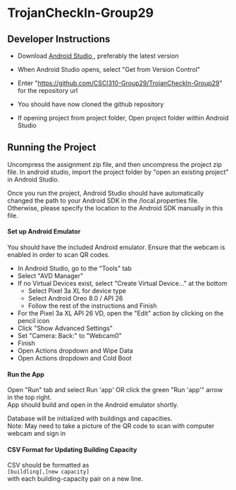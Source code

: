 # TrojanCheckIn-Group29

## Developer Instructions

- Download <a href="https://developer.android.com/studio/?gclid=Cj0KCQiAnKeCBhDPARIsAFDTLTLScJATfFQhJU4dNikkfslmc_vpWlRZhtPw5z2m3grUkGY1-KqTvEMaAkuKEALw_wcB&gclsrc=aw.ds"> Android Studio </a>, preferably the latest version
- When Android Studio opens, select "Get from Version Control"
- Enter "https://github.com/CSCI310-Group29/TrojanCheckIn-Group29" for the repository url
- You should have now cloned the github repository

- If opening project from project folder, Open project folder within Android Studio


## Running the Project

Uncompress the assignment zip file, and then uncompress the project zip file. In android studio, import the project folder by "open an existing project" in Android Studio.

Once you run the project, Android Studio should have automatically changed the path to your Android SDK in the <root>/local.properties file. Otherwise, please specify the location to the Android SDK manually in this file.


#### Set up Android Emulator
You should have the included Android emulator. Ensure that the webcam is enabled in order to scan QR codes.
- In Android Studio, go to the "Tools" tab
- Select "AVD Manager"
- If no Virtual Devices exist, select "Create Virtual Device..." at the bottom
    - Select Pixel 3a XL for device type
    - Select Android Oreo 8.0 / API 26 
    - Follow the rest of the instructions and Finish
- For the Pixel 3a XL API 26 VD, open the "Edit" action by clicking on the pencil icon
- Click "Show Advanced Settings" 
- Set "Camera: Back:" to "Webcam0"
- Finish 
- Open Actions dropdown and Wipe Data
- Open Actions dropdown and Cold Boot

#### Run the App
Open "Run" tab and select Run 'app' OR click the green "Run 'app'" arrow in the top right.   
App should build and open in the Android emulator shortly.    

Database will be initialized with buildings and capacities.  
Note: May need to take a picture of the QR code to scan with computer webcam and sign in
  
  
#### CSV Format for Updating Building Capacity
CSV should be formatted as  
```[buildling],[new capacity]```  
with each building-capacity pair on a new line. 
